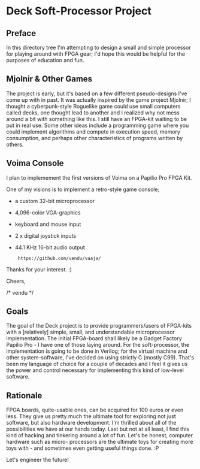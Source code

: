 # Deck Soft-Processor Project

## Preface

In this directory tree I'm attempting to design a small and simple processor
for playing around with FPGA gear; I'd hope this would be helpful for the
purposes of education and fun.

## Mjolnir & Other Games

The project is early, but it's based on a few different pseudo-designs I've come
up with in past. It was actually inspired by the game project Mjolnir; I thought
a cyberpunk-style Roguelike game could use small computers called decks, one
thought lead to another and I realized why not mess around a bit with something
like this. I still have an FPGA-kit waiting to be put in real use. Some other
ideas include a programming game where you could implement algorithms and
compete in execution speed, memory consumption, and perhaps other
characteristics of programs written by others.

## Voima Console

I plan to implemement the first versions of Voima on a Papilio Pro FPGA Kit.

One of my visions is to implement a retro-style game console;
- a custom 32-bit microprocessor
- 4,096-color VGA-graphics
- keyboard and mouse input
- 2 x digital joystick inputs
- 44.1 KHz 16-bit audio output

       https://github.com/vendu/vaaja/

Thanks for your interest. :)

Cheers,

/* vendu */

## Goals

The goal of the Deck project is to provide programmers/users of FPGA-kits with
a [relatively] simple, small, and understandable microprocessor implementation.
The initial FPGA-board shall likely be a Gadget Factory Papilio Pro - I have one
of those laying around. For the soft-processor, the implementation is going to
be done in Verilog; for the virtual machine and other system-software, I've
decided on using strictly C (mostly C99). That's been my language of choice for
a couple of decades and I feel it gives us the power and control necessary for
implementing this kind of low-level software.

## Rationale

FPGA boards, quite-usable ones, can be acquired for 100 euros or even less. They
give us pretty much the ultimate tool for exploring not just software, but also
hardware development. I'm thrilled about all of the possibilities we have at our
hands today. Last but not at all least, I find this kind of hacking and
tinkering around a lot of fun. Let's be honest, computer hardware such as micro-
processors are the ultimate toys for creating more toys with - and sometimes
even getting useful things done. :P

Let's engineer the future!

